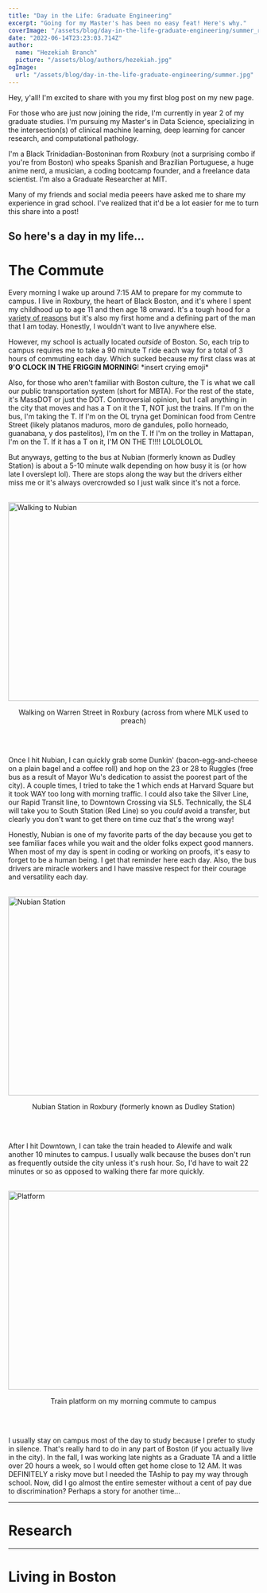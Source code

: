 ```yaml
---
title: "Day in the Life: Graduate Engineering"
excerpt: "Going for my Master's has been no easy feat! Here's why."
coverImage: "/assets/blog/day-in-the-life-graduate-engineering/summer_resized.jpg"
date: "2022-06-14T23:23:03.714Z"
author:
  name: "Hezekiah Branch"
  picture: "/assets/blog/authors/hezekiah.jpg"
ogImage:
  url: "/assets/blog/day-in-the-life-graduate-engineering/summer.jpg"
---
```


Hey, y'all! I'm excited to share with you my first blog post on my new page. 

For those who are just now joining the ride, I'm currently in year 2 of my graduate studies. I'm pursuing my Master's in Data Science, specializing in the intersection(s) of clinical machine learning, deep learning for cancer research, and computational pathology. 

I'm a Black Trinidadian-Bostoninan from Roxbury (not a surprising combo if you're from Boston) who speaks Spanish and Brazilian Portuguese, a huge anime nerd, a musician, a coding bootcamp founder, and a freelance data scientist. I'm also a Graduate Researcher at MIT.

Many of my friends and social media peeers have asked me to share my experience in grad school. I've realized that it'd be a lot easier for me to turn this share into a post! 

## So here's a day in my life...



# The Commute

Every morning I wake up around 7:15 AM to prepare for my commute to campus. I live in Roxbury, the heart of Black Boston, and it's where I spent my childhood up to age 11 and then age 18 onward. It's a tough hood for a [variety of reasons](https://www.bostonherald.com/2021/08/04/after-40-gunshots-in-roxbury-a-religious-leader-calls-for-boston-mayoral-candidates-to-address-gun-violence/) but it's also my first home and a defining part of the man that I am today. Honestly, I wouldn't want to live anywhere else. 

However, my school is actually located *outside* of Boston. So, each trip to campus requires me to take a 90 minute T ride each way for a total of 3 hours of commuting each day. Which sucked because my first class was at **9'O CLOCK IN THE FRIGGIN MORNING**! \*insert crying emoji\* 

Also, for those who aren't familiar with Boston culture, the T is what we call our public transportation system (short for MBTA). For the rest of the state, it's MassDOT or just the DOT. Controversial opinion, but I call anything in the city that moves and has a T on it the T, NOT just the trains. If I'm on the bus, I'm taking the T. If I'm on the OL tryna get Dominican food from Centre Street (likely platanos maduros, moro de gandules, pollo horneado, guanabana, y dos pastelitos), I'm on the T. If I'm on the trolley in Mattapan, I'm on the T. If it has a T on it, I'M ON THE T!!!! LOLOLOLOL 

But anyways, getting to the bus at Nubian (formerly known as Dudley Station) is about a 5-10 minute walk depending on how busy it is (or how late I overslept lol). There are stops along the way but the drivers either miss me or it's always overcrowded so I just walk since it's not a force.

<br/>


<img src="/assets/blog/day-in-the-life-graduate-engineering/roxbury.jpg" alt="Walking to Nubian" width="800" height="400"/>
<p align = "center">
Walking on Warren Street in Roxbury (across from where MLK used to preach)
</p>

<br/> <br/>

Once I hit Nubian, I can quickly grab some Dunkin' (bacon-egg-and-cheese on a plain bagel and a coffee roll) and hop on the 23 or 28 to Ruggles (free bus as a result of Mayor Wu's dedication to assist the poorest part of the city). A couple times, I tried to take the 1 which ends at Harvard Square but it took WAY too long with morning traffic. I could also take the Silver Line, our Rapid Transit line, to Downtown Crossing via SL5. Technically, the SL4 will take you to South Station (Red Line) so you *could* avoid a transfer, but clearly you don't want to get there on time cuz that's the wrong way! 

Honestly, Nubian is one of my favorite parts of the day because you get to see familiar faces while you wait and the older folks expect good manners. When most of my day is spent in coding or working on proofs, it's easy to forget to be a human being. I get that reminder here each day. Also, the bus drivers are miracle workers and I have massive respect for their courage and versatility each day.

<br/>

<img src="/assets/blog/day-in-the-life-graduate-engineering/nubian_warren.png" alt="Nubian Station" width="800" height="400"/>
<p align = "center">
Nubian Station in Roxbury (formerly known as Dudley Station)
</p>


<br/> <br/>

After I hit Downtown, I can take the train headed to Alewife and walk another 10 minutes to campus. I usually walk because the buses don't run as frequently outside the city unless it's rush hour. So, I'd have to wait 22 minutes or so as opposed to walking there far more quickly.

<br/>

<img src="/assets/blog/day-in-the-life-graduate-engineering/platform.jpg" alt="Platform" width="800" height="400"/>
<p align = "center">
Train platform on my morning commute to campus
</p>

<br/> <br/>

I usually stay on campus most of the day to study because I prefer to study in silence. That's really hard to do in any part of Boston (if you actually live in the city). In the fall, I was working late nights as a Graduate TA and a little over 20 hours a week, so I would often get home close to 12 AM. It was DEFINITELY a risky move but I needed the TAship to pay my way through school. Now, did I go almost the entire semester without a cent of pay due to discrimination? Perhaps a story for another time...


---

# Research



--- 

# Living in Boston